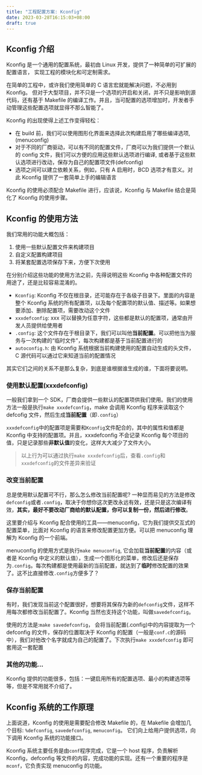 ```yaml
---
title: "工程配置方案: Kconfig"
date: 2023-03-28T16:15:03+08:00
draft: true
---
```


## Kconfig 介绍

Kconfig 是一个通用的配置系统，最初由 Linux 开发，提供了一种简单的可扩展的配置语言，
实现工程的模块化和可定制需求。

在简单的工程中，或许我们使用简单的 C 语言宏就能解决问题，不必用到 Kconfig。
但对于大型项目，并不只是一个选项的开启和关闭，并不只是影响到源代码，还有基于 Makefile 的编译工作。并且，当可配置的选项增加时，开发者手动管理这些配置选项就显得不那么智能了。

Kconfig 的出现使得上述工作变得轻松：

- 在 build 前，我们可以使用图形化界面来选择此次构建启用了哪些编译选项, (menuconfig)
- 对于不同的厂商驱动，可以有不同的配置文件，厂商可以为我们提供一个默认的 config 文件，我们可以方便的应用这些默认选项进行编译, 或者基于这些默认选项进行改动，保存为自己的配置项文件(defconfig)
- 选项之间可以建立依赖关系，例如，只有 A 启用时，BCD 选项才有意义。对此 Kconfig 提供了一套简单上手的编辑语言

Kconfig 的使用必须配合 Makefile 进行，应该说，Kconfig 与 Makefile 结合是简化了 Kconfig 的使用步骤。

## Kconfig 的使用方法

我们常用的功能大概包括：

1. 使用一些默认配置文件来构建项目
2. 自定义配置构建项目
3. 将某套配置选项保存下来，方便下次使用

在分别介绍这些功能的使用方法之前，先得说明这些 Kconfig 中各种配置文件的用途了，还是比较容易混淆的。

- `Kconfig`: Kconfig 不仅在根目录，还可能存在于各级子目录下。里面的内容是整个 Kconfig 系统的所有配置项，以及每个配置项的默认值、描述等。如果想要添加、删除配置项，需要改动这个文件
- `xxxdefconfig`: xxx 可以替换为任意字符，这些都是默认的配置项，通常由开发人员提供给使用者
- `.config`: 这个文件存在于根目录下，我们可以叫他**当前配置**。可以把他当为服务与一次构建的“临时文件”，每次构建都是基于当前配置进行的
- `autoconfig.h`: 由 Kconfig 系统根据当前构建使用的配置自动生成的头文件，C 源代码可以通过它来知道当前的配置情况

其实它们之间的关系不是那么复杂，到底是谁根据谁生成的谁，下面将要说明。

### 使用默认配置(xxxdefconfig)

一般我们拿到一个 SDK，厂商会提供一些默认的配置项供我们使用。我们的使用方法一般是执行`make xxxdefconfig`，make 会调用 Kconfig 程序来读取这个 defcofig 文件，然后生成**当前配置**（即`.config`）

`xxxdefconfig`中的配置项是需要和`Kconfig`文件配合的，其中的属性和值都是 Kconfig 中支持的配置项。并且，xxxdefconfig 不会记录 Kconfig 每个项目的值，只是记录那些**非默认值**的变化，这样大大减少了文件大小。

> 以上行为可以通过执行`make xxxdefconfig`后，查看`.config`和`xxxdefconfig`的文件差异来验证

### 改变当前配置

总是使用默认配置可不行，那么怎么修改当前配置呢? 一种显而易见的方法是修改`defconfig`或者`.config`，取决于你想你这次更改永远有效，还是只是这次编译有效，**其实，最好不要改动厂商给的默认配置，你可以复制一份，然后进行修改**。

这里要介绍与 Kconfig 配合使用的工具——menuconfig，它为我们提供交互式的配置菜单，比面对 Kconfig 的语言来修改配置更加方便。可以把 menuconfig 理解为 Kconfig 的一个前端。

menuconfig 的使用方式是执行`make menuconfig`, 它会加载**当前配置**的内容（或者是 Kconfig 中定义的默认值），生成一个图形化的菜单，修改后还是保存为`.config`。每次构建都是使用最新的当前配置，就达到了**临时**修改配置的效果了。这不比直接修改`.config`方便多了？

### 保存当前配置

有时，我们发现当前这个配置很好，想要将其保存为新的`defconfig`文件，这样不用每次都修改当前配置了。Kconfig 当然也支持这个功能，叫做`savedefconfig`。

使用的方法是:`make savedefconfig`， 会将当前配置(.config)中的内容提取为一个 defconfig 的文件，保存的位置取决于 Kconfig 的配置（一般是`conf.c`的源码中），我们对他改个名字就成为自己的配置了。下次执行`make xxxdefconfig` 即可套用这一套配置

### 其他的功能...

Kconfig 提供的功能很多，包括：一键启用所有的配置选项、最小的构建选项等等，但是不常用就不介绍了。

## Kconfig 系统的工作原理

上面说道，Kconfig 的使用是需要配合修改 Makefile 的，在 Makefile 会增加几个目标: `%defconfig`, `savedefconfig`, `menuconfig`。 它们向上给用户提供选项，向下调用 Kconfig 系统的功能接口。

Kconfig 系统主要任务是由`conf`程序完成，它是一个 host 程序，负责解析 Kconfig，defconfig 等文件的内容，完成功能的实现。还有一个重要的程序是`mconf`，它负责实现 menuconfig 的功能。
